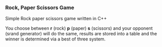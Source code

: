 ### Rock, Paper Scissors Game

Simple Rock paper scissors game written in C++

You choose between **r** (rock) **p** (paper) **s** (scissors) and your opponent (srand generator) will do the same,
results are stored into a table and the winner is determined via a best of three system.
